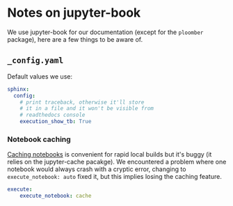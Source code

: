# Notes on jupyter-book

We use jupyter-book for our documentation (except for the `ploomber` package), here are a few things to  be aware of.

## `_config.yaml`

Default values we use:

```yaml
sphinx:
  config:
    # print traceback, otherwise it'll store
    # it in a file and it won't be visible from
    # readthedocs console
    execution_show_tb: True
```

### Notebook caching

[Caching notebooks](https://jupyterbook.org/en/stable/content/execute.html#trigger-notebook-execution) is convenient for rapid local builds but it's buggy (it relies on the jupyter-cache pacakge). We encountered a problem where one notebook would always crash with a cryptic error, changing to `execute_notebook: auto` fixed it, but this implies losing the caching feature.

```yaml
execute:
    execute_notebook: cache
```
